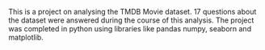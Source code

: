 This is a project on analysing the TMDB Movie dataset. 17 questions about the dataset were answered during the course of this analysis. The project was completed in python using libraries like pandas numpy, seaborn and matplotlib.